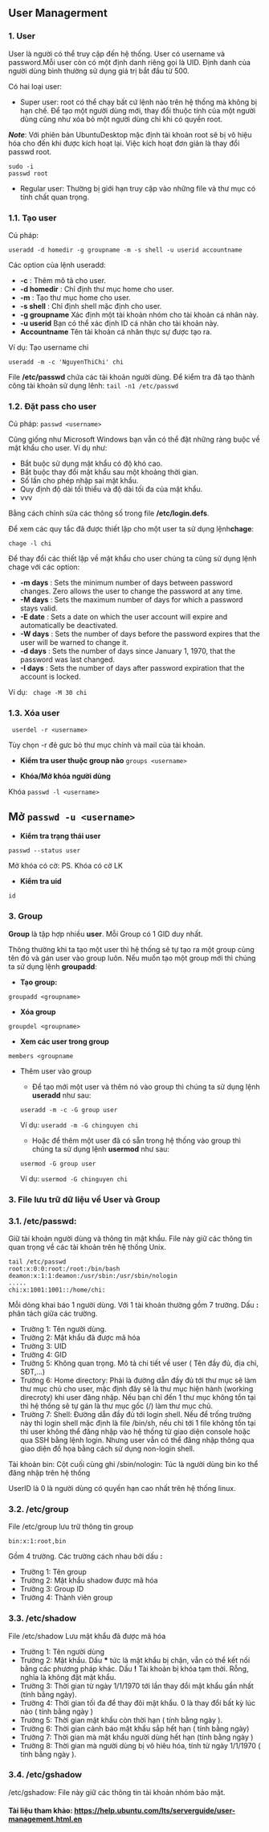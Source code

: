 ## User Managerment

### 1. User 
User là người có thể truy cập đến hệ thống. User có username và password.Mỗi user còn có một định danh riêng gọi là UID. Định danh của người dùng bình thường sử dụng giá trị bắt đầu từ 500.

Có hai loại user: 
- Super user: root có thể chạy bất cứ lệnh nào trên hệ thống mà không bị hạn chế. Để tạo một người dùng mới, thay đổi thuộc tính của một người dùng cũng như xóa bỏ một người dùng chỉ khi có quyền root.

***Note***: Với phiên bản UbuntuDesktop mặc định tài khoản root sẽ bị vô hiệu hóa cho đến khi được kích hoạt lại. Việc kích hoạt đơn giản là thay đổi passwd root. 

```
sudo -i
passwd root
```

- Regular user: Thường bị giới hạn truy cập vào những file và thư mục có tính chất quan trọng.
 
### 1.1. Tạo user 

Cú pháp: 

`useradd -d homedir -g groupname -m -s shell -u userid accountname`

Các option của lệnh useradd:
- **-c** : Thêm mô tả cho user.
- **-d homedir** : Chỉ định thư mục home cho user.
- **-m** : Tạo thư mục home cho user.
- **-s shell** : Chỉ định shell mặc định cho user.
- **-g groupname**  Xác định một tài khoản nhóm cho tài khoản cá nhân này.
- **-u userid** Bạn có thể xác định ID cá nhân cho tài khoản này.
- **Accountname** Tên tài khoản cá nhân thực sự được tạo ra.

Ví dụ: Tạo username chi

 `useradd -m -c 'NguyenThiChi' chi`

File **/etc/passwd** chứa các tài khoản người dùng. Để kiểm tra đã tạo thành công tài khoản sử dụng lênh: `tail -n1 /etc/passwd`

### 1.2. Đặt pass cho user 
Cú pháp:  `passwd <username>`

Cũng giống như Microsoft Windows bạn vẫn có thể đặt những ràng buộc về mật khẩu cho user. Ví dụ như:
- Bắt buộc sử dụng mật khẩu có độ khó cao.
- Bắt buộc thay đổi mật khẩu sau một khoảng thời gian.
- Số lần cho phép nhập sai mật khẩu.
- Quy định độ dài tối thiểu và độ dài tối đa của mật khẩu.
- vvv

Bằng cách chỉnh sửa các thông số trong file **/etc/login.defs**.

Để xem các quy tắc đã được thiết lập cho một user ta sử dụng lệnh**chage**:

`chage -l chi`

Để thay đổi các thiết lập về mật khẩu cho user chúng ta cũng sử dụng lệnh chage với các option:
- **-m days** : Sets the minimum number of days between password changes. Zero allows the user to change the password at any time.
- **-M days** : Sets the maximum number of days for which a password stays valid.
- **-E date** : Sets a date on which the user account will expire and automatically be deactivated.
- **-W days** : Sets the number of days before the password expires that the user will be warned to change it.
- **-d days** : Sets the number of days since January 1, 1970, that the password was last changed.
- **-I days** : Sets the number of days after password expiration that the account is locked.

Ví dụ: ` chage -M 30 chi`

### 1.3. Xóa user 

` userdel -r <username>`

Tùy chọn -r đẻ gưc bỏ thư mục chính và mail của tài khoản.


- **Kiểm tra user thuộc group nào**
`groups <username>`

- **Khóa/Mở khóa người dùng**

Khóa `passwd -l <username>`

Mở `passwd -u <username>`
- 
- **Kiểm tra trạng thái user**

`passwd --status user`

Mở khóa có cờ: PS. Khóa có cờ LK

- **Kiểm tra uid**

`id`

### 3. Group 

**Group** là tập hợp nhiều **user**. Mỗi Group có 1 GID duy nhất. 

Thông thường khi ta tạo một user thì hệ thống sẽ tự tạo ra một group cùng tên đó và gán user vào group luôn. Nếu muốn tạo một group mới thì chúng ta sử dụng lệnh **groupadd**:

- **Tạo group:**
```
groupadd <groupname>
```
- **Xóa group**
```
groupdel <groupname>
```
- **Xem các user trong group**
```
members <groupname
```
- Thêm user vào group 
	- Để tạo mới một user và thêm nó vào group thì chúng ta sử dụng lệnh **useradd** như sau:

	`useradd -m -c -G group user `

	Ví dụ: `useradd -m -G chinguyen chi`

	- Hoặc để thêm một user đã có sẵn trong hệ thống vào group thì chúng ta sử dụng lệnh **usermod** như sau:

	`usermod -G group user`

	Ví dụ: `usermod -G chinguyen chi`

### 3. File lưu trữ dữ liệu về User và Group

### 3.1. /etc/passwd: 

Giữ tài khoản người dùng và thông tin mật khẩu. File này giữ các thông tin quan trọng về các tài khoản trên hệ thống Unix.

```
tail /etc/passwd
root:x:0:0:root:/root:/bin/bash
deamon:x:1:1:deamon:/usr/sbin:/usr/sbin/nologin
.....
chi:x:1001:1001::/home/chi:
```
Mỗi dòng khai báo 1 người dùng. Với 1 tài khoản thường gồm 7 trường. Dấu **:** phân tách giữa các trường.
- Trường 1: Tên người dùng.
- Trường 2: Mật khẩu đã được mã hóa
- Trường 3: UID
- Trường 4: GID
- Trường 5: Không quan trọng. Mô tả chi tiết về user ( Tên đầy đủ, địa chỉ, SĐT,...)
- Trường 6: Home directory: Phải là đường dẫn đầy đủ tới thư mục sẽ làm thư mục chủ cho user, mặc định đây sẽ là thư mục hiện hành (working direcroty) khi user đăng nhập. Nếu bạn chỉ đến 1 thư mục không tồn tại thì hệ thống sẽ tự gán là thư mục gốc (/) làm thư mục chủ.
- Trường 7: Shell: Đường dẫn đầy đủ tới login shell. Nếu để trống trường này thì login shell mặc định là file /bin/sh, nếu chỉ tới 1 file không tồn tại thì user không thể đăng nhập vào hệ thống từ giao diện console hoặc qua SSH bằng lệnh login. Nhưng user vẫn có thể đăng nhập thông qua giao diện đồ họa bằng cách sử dụng non-login shell.

Tài khoản bin: Cột cuối cùng ghi /sbin/nologin: Túc là người dùng bin ko thể đăng nhập trên hệ thống

UserID là 0 là người dùng có quyền hạn cao nhất trên hệ thống linux.

### 3.2. /etc/group

File /etc/group lưu trữ thông tin group
```
bin:x:1:root,bin
```
Gồm 4 trường. Các trường cách nhau bởi dấu **:**
+ Trường 1: Tên group
+ Trường 2: Mật khẩu shadow được mã hóa
+ Trường 3: Group ID
+ Trường 4: Thành viên group 

### 3.3. /etc/shadow

File /etc/shadow Lưu mật khẩu đã được mã hóa 
+ Trường 1: Tên người dùng
+ Trường 2: Mật khẩu. Dấu **\*** tức là mật khẩu bị chặn, vẫn có thể kết nối bằng các phương pháp khác. Dấu **!** Tài khoản bị khóa tạm thời. Rỗng, nghĩa là không đặt mật khẩu.
+ Trường 3: Thời gian từ ngày 1/1/1970 tới lần thay đổi mật khẩu gần nhất (tính bằng ngày).
+ Trường 4: Thời gian tối đa để thay đôi mật khẩu. 0 là thay đổi bất kỳ lúc nào ( tính bằng ngày )
+ Trường 5: Thời gian mật khẩu còn thời hạn ( tính bằng ngày ).
+ Trường 6: Thời gian cảnh báo mật khẩu sắp hết hạn ( tính bằng ngày)
+ Trường 7: Thời gian mà mật khẩu người dùng hết hạn (tính bằng ngày )
+ Trường 8: Thời gian mà người dùng bị vô hiêu hóa, tính từ ngày 1/1/1970 ( tính bằng ngày ).

### 3.4. /etc/gshadow

/etc/gshadow: File này giữ các thông tin tài khoản nhóm bảo mật.

#### Tài liệu tham khảo: https://help.ubuntu.com/lts/serverguide/user-management.html.en
